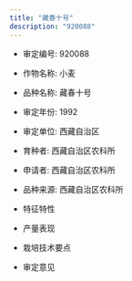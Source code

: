 ```yaml
---
title: "藏春十号"
description: "920088"
---
```

* 审定编号:  920088

*  作物名称:  小麦

*  品种名称:  藏春十号

*  审定年份:  1992

*  审定单位:  西藏自治区

* 育种者:  西藏自治区农科所

*  申请者:  西藏自治区农科所

*  品种来源:  西藏自治区农科所

*  特征特性


*  产量表现


*  栽培技术要点


*  审定意见

